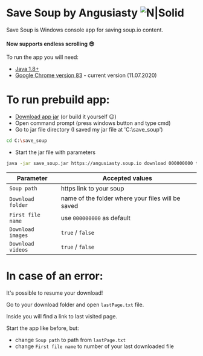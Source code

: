 # Save Soup by Angusiasty ![N|Solid](https://i.imgur.com/Wha8o59.jpg)

Save Soup is Windows console app for saving soup.io content.

#### Now supports endless scrolling 😎

To run the app you will need:
  - [Java 1.8+](https://www.java.com/en/download/)
  - [Google Chrome version 83](https://www.google.com/chrome/) - current version (11.07.2020)

# To run prebuild app:

  - [Download app jar](https://drive.google.com/file/d/1HOOObq38P6pkItfo4UpipckladPpNuMa/view?usp=sharing) (or build it yourself 😉)
  - Open command prompt (press windows button and type cmd)
  - Go to jar file directory (I saved my jar file at 'C:\save_soup')
```sh
cd C:\save_soup
```
  - Start the jar file with parameters
```sh
java -jar save_soup.jar https://angusiasty.soup.io download 000000000 true false
```
| Parameter | Accepted values |
| ------ | ------ |
| ```Soup path``` | https link to your soup |
| ```Download folder``` | name of the folder where your files will be saved |
| ```First file name``` | use ```000000000``` as default |
| ```Download images``` | ```true``` / ```false``` |
| ```Download videos``` | ```true``` / ```false``` |

# In case of an error:
  It's possible to resume your download!
  
  Go to your download folder and open ```lastPage.txt``` file.
  
  Inside you will find a link to last visited page.
  
  Start the app like before, but:
  - change ```Soup path``` to path from ```lastPage.txt```
  - change ```First file name``` to number of your last downloaded file
